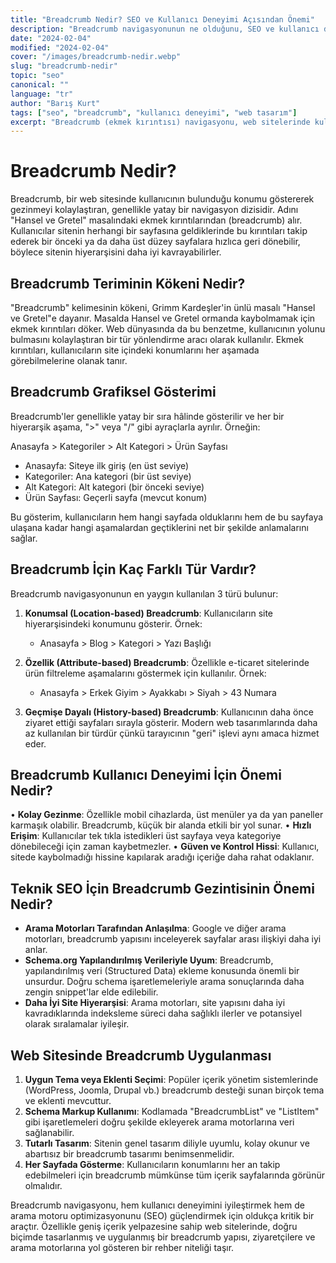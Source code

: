 ```yaml
---
title: "Breadcrumb Nedir? SEO ve Kullanıcı Deneyimi Açısından Önemi"
description: "Breadcrumb navigasyonunun ne olduğunu, SEO ve kullanıcı deneyimi açısından önemini ve nasıl doğru implementasyon yapılacağını detaylı olarak inceliyoruz."
date: "2024-02-04"
modified: "2024-02-04"
cover: "/images/breadcrumb-nedir.webp"
slug: "breadcrumb-nedir"
topic: "seo"
canonical: ""
language: "tr"
author: "Barış Kurt"
tags: ["seo", "breadcrumb", "kullanıcı deneyimi", "web tasarım"]
excerpt: "Breadcrumb (ekmek kırıntısı) navigasyonu, web sitelerinde kullanıcı deneyimini ve SEO performansını artıran önemli bir yapısal elemandır. Bu yazıda breadcrumb'ların önemini ve doğru implementasyon yöntemlerini inceliyoruz."
---
```


# Breadcrumb Nedir?

Breadcrumb, bir web sitesinde kullanıcının bulunduğu konumu göstererek gezinmeyi kolaylaştıran, genellikle yatay bir navigasyon dizisidir. Adını "Hansel ve Gretel" masalındaki ekmek kırıntılarından (breadcrumb) alır. Kullanıcılar sitenin herhangi bir sayfasına geldiklerinde bu kırıntıları takip ederek bir önceki ya da daha üst düzey sayfalara hızlıca geri dönebilir, böylece sitenin hiyerarşisini daha iyi kavrayabilirler.

## Breadcrumb Teriminin Kökeni Nedir?

"Breadcrumb" kelimesinin kökeni, Grimm Kardeşler'in ünlü masalı "Hansel ve Gretel"e dayanır. Masalda Hansel ve Gretel ormanda kaybolmamak için ekmek kırıntıları döker. Web dünyasında da bu benzetme, kullanıcının yolunu bulmasını kolaylaştıran bir tür yönlendirme aracı olarak kullanılır. Ekmek kırıntıları, kullanıcıların site içindeki konumlarını her aşamada görebilmelerine olanak tanır.

## Breadcrumb Grafiksel Gösterimi

Breadcrumb'ler genellikle yatay bir sıra hâlinde gösterilir ve her bir hiyerarşik aşama, ">" veya "/" gibi ayraçlarla ayrılır. Örneğin:

Anasayfa > Kategoriler > Alt Kategori > Ürün Sayfası

* Anasayfa: Siteye ilk giriş (en üst seviye)
* Kategoriler: Ana kategori (bir üst seviye)
* Alt Kategori: Alt kategori (bir önceki seviye)
* Ürün Sayfası: Geçerli sayfa (mevcut konum)

Bu gösterim, kullanıcıların hem hangi sayfada olduklarını hem de bu sayfaya ulaşana kadar hangi aşamalardan geçtiklerini net bir şekilde anlamalarını sağlar.

## Breadcrumb İçin Kaç Farklı Tür Vardır?

Breadcrumb navigasyonunun en yaygın kullanılan 3 türü bulunur:

1. **Konumsal (Location-based) Breadcrumb**: Kullanıcıların site hiyerarşisindeki konumunu gösterir. Örnek:
   * Anasayfa > Blog > Kategori > Yazı Başlığı

2. **Özellik (Attribute-based) Breadcrumb**: Özellikle e-ticaret sitelerinde ürün filtreleme aşamalarını göstermek için kullanılır. Örnek:
   * Anasayfa > Erkek Giyim > Ayakkabı > Siyah > 43 Numara

3. **Geçmişe Dayalı (History-based) Breadcrumb**: Kullanıcının daha önce ziyaret ettiği sayfaları sırayla gösterir. Modern web tasarımlarında daha az kullanılan bir türdür çünkü tarayıcının "geri" işlevi aynı amaca hizmet eder.

## Breadcrumb Kullanıcı Deneyimi İçin Önemi Nedir?

• **Kolay Gezinme**: Özellikle mobil cihazlarda, üst menüler ya da yan paneller karmaşık olabilir. Breadcrumb, küçük bir alanda etkili bir yol sunar.
• **Hızlı Erişim**: Kullanıcılar tek tıkla istedikleri üst sayfaya veya kategoriye dönebileceği için zaman kaybetmezler.
• **Güven ve Kontrol Hissi**: Kullanıcı, sitede kaybolmadığı hissine kapılarak aradığı içeriğe daha rahat odaklanır.

## Teknik SEO İçin Breadcrumb Gezintisinin Önemi Nedir?

* **Arama Motorları Tarafından Anlaşılma**: Google ve diğer arama motorları, breadcrumb yapısını inceleyerek sayfalar arası ilişkiyi daha iyi anlar.
* **Schema.org Yapılandırılmış Verileriyle Uyum**: Breadcrumb, yapılandırılmış veri (Structured Data) ekleme konusunda önemli bir unsurdur. Doğru schema işaretlemeleriyle arama sonuçlarında daha zengin snippet'lar elde edilebilir.
* **Daha İyi Site Hiyerarşisi**: Arama motorları, site yapısını daha iyi kavradıklarında indeksleme süreci daha sağlıklı ilerler ve potansiyel olarak sıralamalar iyileşir.

## Web Sitesinde Breadcrumb Uygulanması

1. **Uygun Tema veya Eklenti Seçimi**: Popüler içerik yönetim sistemlerinde (WordPress, Joomla, Drupal vb.) breadcrumb desteği sunan birçok tema ve eklenti mevcuttur.
2. **Schema Markup Kullanımı**: Kodlamada "BreadcrumbList" ve "ListItem" gibi işaretlemeleri doğru şekilde ekleyerek arama motorlarına veri sağlanabilir.
3. **Tutarlı Tasarım**: Sitenin genel tasarım diliyle uyumlu, kolay okunur ve abartısız bir breadcrumb tasarımı benimsenmelidir.
4. **Her Sayfada Gösterme**: Kullanıcıların konumlarını her an takip edebilmeleri için breadcrumb mümkünse tüm içerik sayfalarında görünür olmalıdır.

Breadcrumb navigasyonu, hem kullanıcı deneyimini iyileştirmek hem de arama motoru optimizasyonunu (SEO) güçlendirmek için oldukça kritik bir araçtır. Özellikle geniş içerik yelpazesine sahip web sitelerinde, doğru biçimde tasarlanmış ve uygulanmış bir breadcrumb yapısı, ziyaretçilere ve arama motorlarına yol gösteren bir rehber niteliği taşır. 
